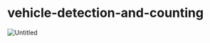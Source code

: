 # vehicle-detection-and-counting
![Untitled](https://user-images.githubusercontent.com/65463704/116890612-70cdeb00-ac4b-11eb-87bb-23415c240f3a.png)
